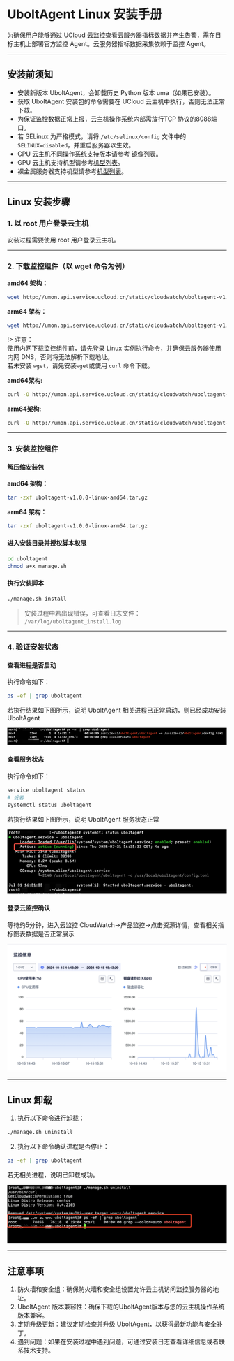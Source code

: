 
# UboltAgent Linux 安装手册

为确保用户能够通过 UCloud 云监控查看云服务器指标数据并产生告警，需在目标主机上部署官方监控 Agent。云服务器指标数据采集依赖于监控 Agent。

---

## 安装前须知

- 安装新版本 UboltAgent，会卸载历史 Python 版本 uma（如果已安装）。
- 获取 UboltAgent 安装包的命令需要在 UCloud 云主机中执行，否则无法正常下载。
- 为保证监控数据正常上报，云主机操作系统内部需放行TCP 协议的8088端口。
- 若 SELinux 为严格模式，请将 `/etc/selinux/config` 文件中的 `SELINUX=disabled`，并重启服务器以生效。
- CPU 云主机不同操作系统支持版本请参考 [镜像列表](cloudwatch/uboltagent/CPUHostImageList.md)。
- GPU 云主机支持机型请参考[机型列表](cloudwatch/uboltagent/GPUHostList.md)。
- 裸金属服务器支持机型请参考[机型列表](cloudwatch/uboltagent/GPUPHostList.md)。

---

## Linux 安装步骤

### 1.  以 root 用户登录云主机

安装过程需要使用 root 用户登录云主机。

---

### 2.  下载监控组件（以 wget 命令为例）

**amd64 架构：**

```bash
wget http://umon.api.service.ucloud.cn/static/cloudwatch/uboltagent-v1.0.0-linux-amd64.tar.gz
```

**arm64 架构：**

```bash
wget http://umon.api.service.ucloud.cn/static/cloudwatch/uboltagent-v1.0.0-linux-arm64.tar.gz
```

!> 注意：  
使用内网下载监控组件前，请先登录 Linux 实例执行命令，并确保云服务器使用内网 DNS，否则将无法解析下载地址。  
若未安装 `wget`，请先安装`wget`或使用 `curl` 命令下载。

**amd64架构:** 

```bash
curl -O http://umon.api.service.ucloud.cn/static/cloudwatch/uboltagent-v1.0.0-linux-amd64.tar.gz
```

**arm64架构:** 

```bash
curl -O http://umon.api.service.ucloud.cn/static/cloudwatch/uboltagent-v1.0.0-linux-arm64.tar.gz
```

---

### 3.  安装监控组件

#### 解压缩安装包

**amd64 架构：**

```bash
tar -zxf uboltagent-v1.0.0-linux-amd64.tar.gz
```

**arm64 架构：**

```bash
tar -zxf uboltagent-v1.0.0-linux-arm64.tar.gz
```

#### 进入安装目录并授权脚本权限

```bash
cd uboltagent
chmod a+x manage.sh
```

#### 执行安装脚本

```bash
./manage.sh install
```

> 安装过程中若出现错误，可查看日志文件：  
> `/var/log/uboltagent_install.log`

---

### 4.  验证安装状态

#### 查看进程是否启动

执行命令如下：

```bash
ps -ef | grep uboltagent
```

若执行结果如下图所示，说明 UboltAgent 相关进程已正常启动，则已经成功安装 UboltAgent

![](../images/Linux-验证进程启动.png)

#### 查看服务状态

执行命令如下：

```bash
service uboltagent status
# 或者
systemctl status uboltagent
```

若执行结果如下图所示，说明 UboltAgent 服务状态正常

![](../images/Linux-验证服务状态.png)

#### 登录云监控确认

等待约5分钟，进入云监控 CloudWatch->产品监控->点击资源详情，查看相关指标图表数据是否正常展示

![](../images/控制台确认Windows数据上报.png)

---

## Linux 卸载

1. 执行以下命令进行卸载：

```bash
./manage.sh uninstall
```

2. 执行以下命令确认进程是否停止：

```bash
ps -ef | grep uboltagent
```

若无相关进程，说明已卸载成功。

![](../images/Linux-验证服务卸载.png)

---

## 注意事项

1. 防火墙和安全组：确保防火墙和安全组设置允许云主机访问监控服务器的地址。
2. UboltAgent 版本兼容性：确保下载的UboltAgent版本与您的云主机操作系统版本兼容。
3. 定期升级更新：建议定期检查并升级 UboltAgent，以获得最新功能与安全补丁。
4. 遇到问题：如果在安装过程中遇到问题，可通过安装日志查看详细信息或者联系技术支持。
